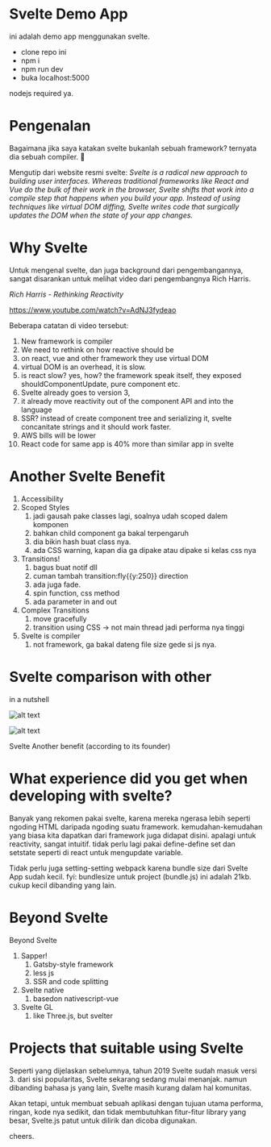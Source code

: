 # Svelte Demo App
ini adalah demo app menggunakan svelte. 
- clone repo ini 
- npm i
- npm run dev
- buka localhost:5000

nodejs required ya.

# Pengenalan
Bagaimana jika saya katakan svelte bukanlah sebuah framework? ternyata dia sebuah compiler. 🤯 

Mengutip dari website resmi svelte:
_Svelte is a radical new approach to building user interfaces. Whereas traditional frameworks like React and Vue do the bulk of their work in the browser, Svelte shifts that work into a compile step that happens when you build your app.
Instead of using techniques like virtual DOM diffing, Svelte writes code that surgically updates the DOM when the state of your app changes._

# Why Svelte
Untuk mengenal svelte, dan juga background dari pengembangannya, sangat disarankan untuk melihat video dari pengembangnya Rich Harris.

_Rich Harris - Rethinking Reactivity_

https://www.youtube.com/watch?v=AdNJ3fydeao

Beberapa catatan di video tersebut:
1. New framework is compiler
2. We need to rethink on how reactive should be
  1. on react, vue and other framework they use virtual DOM
  2. virtual DOM is an overhead, it is slow.
  3. is react slow? yes, how? the framework speak itself, they exposed shouldComponentUpdate, pure component etc.
3. Svelte already goes to version 3, 
  1. it already move reactivity out of the component API and into the language
4. SSR? instead of create component tree and serializing it, svelte concanitate strings and it should work faster.
  1. AWS bills will be lower
5. React code for same app is 40% more than similar app in svelte

# Another Svelte Benefit

1. Accessibility
2. Scoped Styles
    1. jadi gausah pake classes lagi, soalnya udah scoped dalem komponen
    2. bahkan child component ga bakal terpengaruh
    3. dia bikin hash buat class nya.
    4. ada CSS warning, kapan dia ga dipake atau dipake si kelas css nya
3. Transitions!
    1. bagus buat notif dll
    2. cuman tambah transition:fly{{y:250}} direction
    3. ada juga fade.
    4. spin function, css method
    5. ada parameter in and out
4. Complex Transitions
    1. move gracefully 
    2. transition using CSS -> not main thread jadi performa nya tinggi
5. Svelte is compiler
    1. not framework, ga bakal dateng file size gede si js nya.

# Svelte comparison with other
in a nutshell

![alt text](https://miro.medium.com/max/552/1*xxUbJTpBQmRPssfBZAjiqg.png)

![alt text](https://miro.medium.com/max/552/1*i8BONotbEvETZ4l_0rRigQ.png)

Svelte Another benefit (according to its founder)

# What experience did you get when developing with svelte?

Banyak yang rekomen pakai svelte, karena mereka ngerasa lebih seperti ngoding HTML daripada ngoding suatu framework.
kemudahan-kemudahan yang biasa kita dapatkan dari framework juga didapat disini. apalagi untuk reactivity, sangat intuitif.
tidak perlu lagi pakai define-define set dan setstate seperti di react untuk mengupdate variable.

Tidak perlu juga setting-setting webpack karena bundle size dari Svelte App sudah kecil.
fyi: bundlesize untuk project (bundle.js) ini adalah 21kb. cukup kecil dibanding yang lain.

# Beyond Svelte
Beyond Svelte
1. Sapper!
    1. Gatsby-style framework
    2. less js
    3. SSR and code splitting
2. Svelte native
    1. basedon nativescript-vue
3. Svelte GL
    1. like Three.js, but svelter
    
# Projects that suitable using Svelte
Seperti yang dijelaskan sebelumnya, tahun 2019 Svelte sudah masuk versi 3.
dari sisi popularitas, Svelte sekarang sedang mulai menanjak. namun dibanding bahasa js yang lain, Svelte masih kurang dalam hal komunitas.

Akan tetapi, untuk membuat sebuah aplikasi dengan tujuan utama performa, ringan, kode nya sedikit, dan tidak membutuhkan fitur-fitur library yang besar, Svelte.js patut untuk dilirik dan dicoba digunakan.


cheers. 
